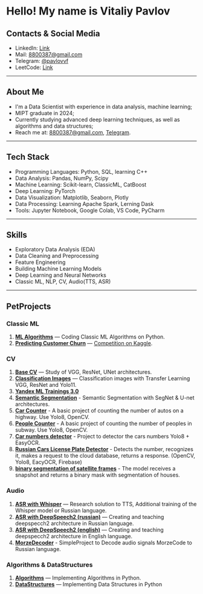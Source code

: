 # Hello! My name is Vitaliy Pavlov

## Contacts & Social Media
- LinkedIn: [Link](https://www.linkedin.com/in/talium/)
- Mail: 8800387@gmail.com
- Telegram: [@pavlovvf](https://t.me/pavlovvf)
- LeetCode: [Link](https://leetcode.com/u/TaliyIvanov/)

---

## About Me
- I'm a Data Scientist with experience in data analysis, machine learning;
- MIPT graduate in 2024;
- Currently studying advanced deep learning techniques, as well as algorithms and data structures;
- Reach me at: 8800387@gmail.com, [Telegram](https://t.me/pavlovvf).

---

## Tech Stack
- Programming Languages: Python, SQL, learning C++
- Data Analysis: Pandas, NumPy, Scipy
- Machine Learning: Scikit-learn, ClassicML, CatBoost
- Deep Learning: PyTorch
- Data Visualization: Matplotlib, Seaborn, Plotly
- Data Processing: Learning Apache Spark, Lerning Dask
- Tools: Jupyter Notebook, Google Colab, VS Code, PyCharm

---

## Skills
- Exploratory Data Analysis (EDA)
- Data Cleaning and Preprocessing
- Feature Engineering
- Building Machine Learning Models
- Deep Learning and Neural Networks
- Classic ML, NLP, CV, Audio(TTS, ASR)

---

## PetProjects
### Classic ML
1. **[ML Algorithms](https://github.com/TaliyIvanov/AlgorithmsML)** — Coding Classic ML Algorithms on Python.
2. **[Predicting Customer Churn](https://github.com/TaliyIvanov/PetProjects/tree/main/ClassicML/01.A-Money)** — [
Competition on Kaggle](https://www.kaggle.com/competitions/adengi-internship).

### CV
1. **[Base CV](https://github.com/TaliyIvanov/CNN-with-PyTorch-VGG-ResNet-UNet-)** — Study of VGG, ResNet, UNet architectures.
2. **[Classification Images](https://github.com/TaliyIvanov/PetProjects/tree/main/CV/01.Classification_Images)** — Classification images with Transfer Learning VGG, ResNet and Yolo11.
3. **[Yandex ML Trainings 3.0](https://github.com/TaliyIvanov/PetProjects/tree/main/CV/02.ML%20trainings%203.0%20Yandex%20)**
4. **[Semantic Segmentation](https://github.com/TaliyIvanov/PetProjects/tree/main/CV/03.Semantic%20Segmentation)** - Semantic Segmentation with SegNet & U-net architectures.
5. **[Car Counter](https://github.com/TaliyIvanov/PetProjects/tree/main/CV/05.ObjectDetection/03.CarCounter)** - A basic project of counting the number of autos on a highway. Use Yolo8, OpenCV.
6. **[People Counter](https://github.com/TaliyIvanov/PetProjects/tree/main/CV/05.ObjectDetection/04.PeopleCounter)** - A basic project of counting the number of peoples in subway. Use Yolo8, OpenCV.
7. **[Car numbers detector](https://github.com/TaliyIvanov/PetProjects/tree/main/CV/06.CarNumbersWithYolo)** - Project to detector the cars numbers Yolo8 + EasyOCR.
8. **[Russian Cars License Plate Detector](https://github.com/TaliyIvanov/PetProjects/tree/main/CV/07.CarNumberPlates)** - Detects the number, recognizes it, makes a request to the cloud database, returns a response. (OpenCV, Yolo8, EacyOCR, Firebase)
9. **[binary segmentation of satellite frames](https://github.com/TaliyIvanov/PetProjects/tree/main/CV/08.Segmentation)** - The model receives a snapshot and returns a binary mask with segmentation of houses.

### Audio
1. **[ASR with Whisper](https://colab.research.google.com/drive/1Cq1whnNRWOI4RqNJjA2uWk5K7a_oWJnm?usp=sharing)** — Research solution to TTS, Additional training of the Whisper model or Russian language.
2. **[ASR with DeepSpeech2 (russian)](https://github.com/TaliyIvanov/PetProjects/tree/main/Audio/03.%20ASR)** — Creating and teaching deepspecch2 architecture in Russian language.
3. **[ASR with DeepSpeech2 (english)](https://github.com/TaliyIvanov/PetProjects/tree/main/Audio/04.ASR_DeepSpeech2_English)** — Creating and teaching deepspecch2 architecture in English language.
4. **[MorzeDecoder](https://github.com/TaliyIvanov/PetProjects/tree/main/Audio/05.MorzeDecoder)** - SimpleProject to Decode audio signals MorzeCode to Russian language.

### Algorithms & DataStructures
1. **[Algorithms](https://github.com/TaliyIvanov/Algorithms)** — Implementing Algorithms in Python.
2. **[DataStructures](https://github.com/TaliyIvanov/DataStructures)** — Implementing Data Structures in Python
